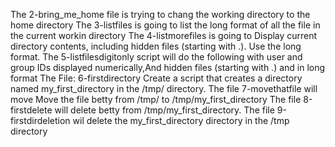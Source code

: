The 2-bring_me_home file is trying to chang the working directory to the home directory
The 3-listfiles is going to list the long format of all the file in the current workin directory
The 4-listmorefiles is going to Display current directory contents, including hidden files (starting with .). Use the long format.
The 5-listfilesdigitonly script will do the following with user and group IDs displayed numerically,And hidden files (starting with .) and in long format
The File: 6-firstdirectory Create a script that creates a directory named my_first_directory in the /tmp/ directory.
The file 7-movethatfile will move Move the file betty from /tmp/ to /tmp/my_first_directory
The file 8-firstdelete will delete betty from /tmp/my_first_directory.
The file 9-firstdirdeletion wil delete the my_first_directory directory in the /tmp directory
